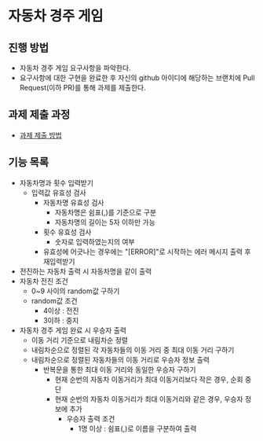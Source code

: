 # 자동차 경주 게임
## 진행 방법
* 자동차 경주 게임 요구사항을 파악한다.
* 요구사항에 대한 구현을 완료한 후 자신의 github 아이디에 해당하는 브랜치에 Pull Request(이하 PR)를 통해 과제를 제출한다.

## 과제 제출 과정
* [과제 제출 방법](https://github.com/next-step/nextstep-docs/tree/master/precourse)

## 기능 목록
* 자동차명과 횟수 입력받기
  * 입력값 유효성 검사
    * 자동차명 유효성 검사
      * 자동차명은 쉼표(,)를 기준으로 구분
      * 자동차명의 길이는 5자 이하만 가능
    * 횟수 유효성 검사
      * 숫자로 입력하였는지의 여부
    * 유효성에 어긋나는 경우에는 "[ERROR]"로 시작하는 에러 메시지 출력 후 재입력받기
* 전진하는 자동차 출력 시 자동차명을 같이 출력
* 자동차 전진 조건
  * 0~9 사이의 random값 구하기
  * random값 조건
    * 4이상 : 전진
    * 3이하 : 중지
* 자동차 경주 게임 완료 시 우승자 출력
  * 이동 거리 기준으로 내림차순 정렬
  * 내림차순으로 정렬된 각 자동차들의 이동 거리 중 최대 이동 거리 구하기
  * 내림차순으로 정렬된 자동차들의 이동 거리로 우승자 정보 출력
    * 반복문을 통한 최대 이동 거리와 동일한 우승자 구하기
      * 현재 순번의 자동차 이동거리가 최대 이동거리보다 작은 경우, 순회 중단
      * 현재 순번의 자동차 이동거리가 최대 이동거리와 같은 경우, 우승자 정보에 추가
        * 우승자 출력 조건
          * 1명 이상 : 쉼표(,)로 이름을 구분하여 출력
